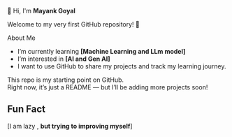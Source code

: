 👋 Hi, I'm **Mayank Goyal**

Welcome to my very first GitHub repository! 🚀  

About Me
-  I’m currently learning **[Machine Learning and LLm model]**  
-  I’m interested in **[AI and Gen AI]**  
-  I want to use GitHub to share my projects and track my learning journey.  


This repo is my starting point on GitHub.  
Right now, it’s just a README — but I’ll be adding more projects soon!  

## Fun Fact
 [I am lazy , **but trying to improving myself**]  
